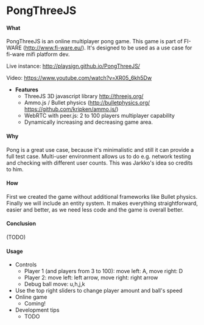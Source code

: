 PongThreeJS
===========

#### What

PongThreeJS is an online multiplayer pong game. This game is part of FI-WARE (http://www.fi-ware.eu/).  It's designed to be used as a use case for fi-ware mifi platform dev.

Live instance: http://playsign.github.io/PongThreeJS/

Video: https://www.youtube.com/watch?v=XR05_6kh5Dw

* **Features**
  - ThreeJS 3D javascript library http://threejs.org/
  - Ammo.js / Bullet physics (http://bulletphysics.org/ https://github.com/kripken/ammo.js/)
  - WebRTC with peer.js: 2 to 100 players multiplayer capability
  - Dynamically increasing and decreasing game area.

#### Why

Pong is a great use case, because it's minimalistic and still it can provide a full test case. Multi-user environment allows us to do e.g. network testing and checking with different user counts. This was Jarkko's idea so credits to him.

#### How

First we created the game without additional frameworks like Bullet physics. Finally we will include an entity system. It makes everything straightforward, easier and better, as we need less code and the game is overall better.

#### Conclusion

(TODO)

#### Usage

- Controls
  - Player 1 (and players from 3 to 100): move left: A, move right: D
  - Player 2: move left: left arrow, move right: right arrow
  - Debug ball move: u,h,j,k
- Use the top right sliders to change player amount and ball's speed
- Online game
  - Coming!
- Development tips
  - TODO 
